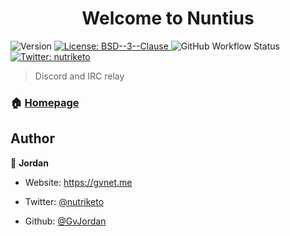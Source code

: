 <h1  align="center">Welcome to Nuntius</h1>

<p>

<img  alt="Version"  src="https://img.shields.io/badge/version-0.0.1-blue.svg?cacheSeconds=2592000"  />

<a  href="#"  target="_blank">

<img  alt="License: BSD--3--Clause"  src="https://img.shields.io/badge/License-BSD--3--Clause-yellow.svg"  />

</a>

<img alt="GitHub Workflow Status" src="https://img.shields.io/github/workflow/status/gvjordan/nuntius/nuntius">

<a  href="https://twitter.com/nutriketo"  target="_blank">

<img  alt="Twitter: nutriketo"  src="https://img.shields.io/twitter/follow/nutriketo.svg?style=social"  />

</a>

</p>

  

> Discord and IRC relay

  

### 🏠 [Homepage](https://github.com/gvjordan/nuntius)



## Author

  

👤 **Jordan**

  

* Website: https://gvnet.me

* Twitter: [@nutriketo](https://twitter.com/nutriketo)

* Github: [@GvJordan](https://github.com/GvJordan)

  
